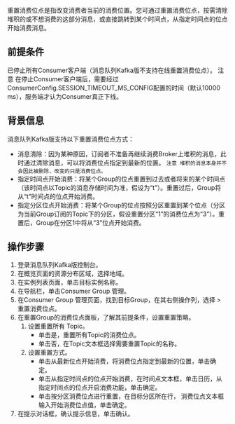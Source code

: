 重置消费位点是指改变消费者当前的消费位置。您可通过重置消费位点，按需清除堆积的或不想消费的这部分消息，或直接跳转到某个时间点，从指定时间点的位点开始消费消息。

## 前提条件
已停止所有Consumer客户端（消息队列Kafka版不支持在线重置消费位点）。
注意 在停止Consumer客户端后，需要经过ConsumerConfig.SESSION_TIMEOUT_MS_CONFIG配置的时间（默认10000 ms），服务端才认为Consumer真正下线。
## 背景信息
消息队列Kafka版支持以下重置消费位点方式：

- 消息清除：因为某种原因，订阅者不准备再继续消费Broker上堆积的消息，此时通过清除消息，可以将消费位点指定到最新的位置。
`注意 堆积的消息本身并不会因此被删除，改变的只是消费位点。`
- 指定时间点开始消费：将某个Group的位点重置到过去或者将来的某个时间点（该时间点以Topic的消息存储时间为准，假设为“t”）。重置过后，Group将从“t”时间点的位点开始消费。
- 指定分区位点开始消费：将某个Group的位点按照分区重置到某个位点（分区为当前Group订阅的Topic下的分区，假设重置分区“1”的消费位点为“3”）。重置后，Group在分区1中将从“3”位点开始消费。
## 操作步骤
1. 登录消息队列Kafka版控制台。
2. 在概览页面的资源分布区域，选择地域。
3. 在实例列表页面，单击目标实例名称。
4. 在导航栏，单击Consumer Group 管理。
5. 在Consumer Group 管理页面，找到目标Group，在其右侧操作列，选择 > 重置消费位点。
6. 在重置Group的消费位点面板，了解其前提条件，设置重置策略。
   1. 设置重置所有 Topic。
      - 单击是，重置所有Topic的消费位点。
      - 单击否，在Topic文本框选择需要重置Topic的名称。
   2. 设置重置方式。
      - 单击从最新位点开始消费，将消费位点指定到最新的位置，单击确定。
      - 单击从指定时间点的位点开始消费，在时间点文本框，单击日历，从指定时间点的位点开启消费功能，单击确定。
      - 单击按分区消费位点进行重置，在目标分区所在行， 消费位点文本框输入开始消费位点值，单击确定。
7. 在提示对话框，确认提示信息，单击确认。